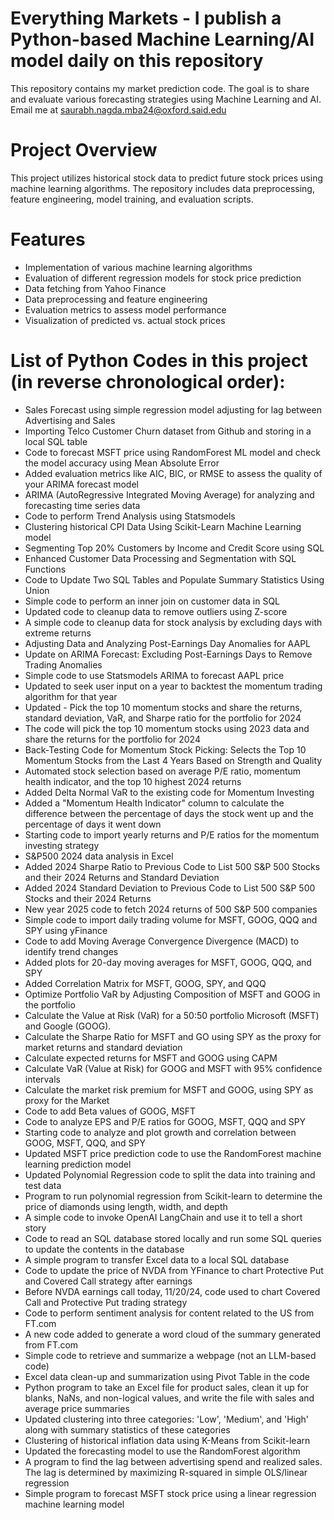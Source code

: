 # Everything Markets - I publish a Python-based Machine Learning/AI model daily on this repository
This repository contains my market prediction code. The goal is to share and evaluate various forecasting strategies using Machine Learning and AI. Email me at saurabh.nagda.mba24@oxford.said.edu

# Project Overview
This project utilizes historical stock data to predict future stock prices using machine learning algorithms. The repository includes data preprocessing, feature engineering, model training, and evaluation scripts.

# Features
- Implementation of various machine learning algorithms
- Evaluation of different regression models for stock price prediction
- Data fetching from Yahoo Finance
- Data preprocessing and feature engineering
- Evaluation metrics to assess model performance
- Visualization of predicted vs. actual stock prices

# List of Python Codes in this project (in reverse chronological order):
- Sales Forecast using simple regression model adjusting for lag between Advertising and Sales
- Importing Telco Customer Churn dataset from Github and storing in a local SQL table
- Code to forecast MSFT price using RandomForest ML model and check the model accuracy using Mean Absolute Error
- Added evaluation metrics like AIC, BIC, or RMSE to assess the quality of your ARIMA forecast model
- ARIMA (AutoRegressive Integrated Moving Average) for analyzing and forecasting time series data
- Code to perform Trend Analysis using Statsmodels
- Clustering historical CPI Data Using Scikit-Learn Machine Learning model
- Segmenting Top 20% Customers by Income and Credit Score using SQL
- Enhanced Customer Data Processing and Segmentation with SQL Functions
- Code to Update Two SQL Tables and Populate Summary Statistics Using Union
- Simple code to perform an inner join on customer data in SQL
- Updated code to cleanup data to remove outliers using Z-score
- A simple code to cleanup data for stock analysis by excluding days with extreme returns
- Adjusting Data and Analyzing Post-Earnings Day Anomalies for AAPL
- Update on ARIMA Forecast: Excluding Post-Earnings Days to Remove Trading Anomalies
- Simple code to use Statsmodels ARIMA to forecast AAPL price
- Updated to seek user input on a year to backtest the momentum trading algorithm for that year
- Updated - Pick the top 10 momentum stocks and share the returns, standard deviation, VaR, and Sharpe ratio for the portfolio for 2024
- The code will pick the top 10 momentum stocks using 2023 data and share the returns for the portfolio for 2024
- Back-Testing Code for Momentum Stock Picking: Selects the Top 10 Momentum Stocks from the Last 4 Years Based on Strength and Quality
- Automated stock selection based on average P/E ratio, momentum health indicator, and the top 10 highest 2024 returns
- Added Delta Normal VaR to the existing code for Momentum Investing
- Added a "Momentum Health Indicator" column to calculate the difference between the percentage of days the stock went up and the percentage of days it went down
- Starting code to import yearly returns and P/E ratios for the momentum investing strategy
- S&P500 2024 data analysis in Excel
- Added 2024 Sharpe Ratio to Previous Code to List 500 S&P 500 Stocks and their 2024 Returns and Standard Deviation
- Added 2024 Standard Deviation to Previous Code to List 500 S&P 500 Stocks and their 2024 Returns
- New year 2025 code to fetch 2024 returns of 500 S&P 500 companies 
- Simple code to import daily trading volume for MSFT, GOOG, QQQ and SPY using yFinance
- Code to add Moving Average Convergence Divergence (MACD) to identify trend changes
- Added plots for 20-day moving averages for MSFT, GOOG, QQQ, and SPY
- Added Correlation Matrix for MSFT, GOOG, SPY, and QQQ
- Optimize Portfolio VaR by Adjusting Composition of MSFT and GOOG in the portfolio
- Calculate the Value at Risk (VaR) for a 50:50 portfolio Microsoft (MSFT) and Google (GOOG).
- Calculate the Sharpe Ratio for MSFT and GO using SPY as the proxy for market returns and standard deviation
- Calculate expected returns for MSFT and GOOG using CAPM
- Calculate VaR (Value at Risk) for GOOG and MSFT with 95% confidence intervals
- Calculate the market risk premium for MSFT and GOOG, using SPY as proxy for the Market
- Code to add Beta values of GOOG, MSFT
- Code to analyze EPS and P/E ratios for GOOG, MSFT, QQQ and SPY
- Starting code to analyze and plot growth and correlation between GOOG, MSFT, QQQ, and SPY
- Updated MSFT price prediction code to use the RandomForest machine learning prediction model
- Updated Polynomial Regression code to split the data into training and test data
- Program to run polynomial regression from Scikit-learn to determine the price of diamonds using length, width, and depth
- A simple code to invoke OpenAI LangChain and use it to tell a short story
- Code to read an SQL database stored locally and run some SQL queries to update the contents in the database
- A simple program to transfer Excel data to a local SQL database
- Code to update the price of NVDA from YFinance to chart Protective Put and Covered Call strategy after earnings
- Before NVDA earnings call today, 11/20/24, code used to chart Covered Call and Protective Put trading strategy
- Code to perform sentiment analysis for content related to the US from FT.com
- A new code added to generate a word cloud of the summary generated from FT.com
- Simple code to retrieve and summarize a webpage (not an LLM-based code)
- Excel data clean-up and summarization using Pivot Table in the code
- Python program to take an Excel file for product sales, clean it up for blanks, NaNs, and non-logical values, and write the file with sales and average price summaries
- Updated clustering into three categories: 'Low', 'Medium', and 'High' along with summary statistics of these categories
- Clustering of historical inflation data using K-Means from Scikit-learn
- Updated the forecasting model to use the RandomForest algorithm
- A program to find the lag between advertising spend and realized sales. The lag is determined by maximizing R-squared in simple OLS/linear regression
- Simple program to forecast MSFT stock price using a linear regression machine learning model
